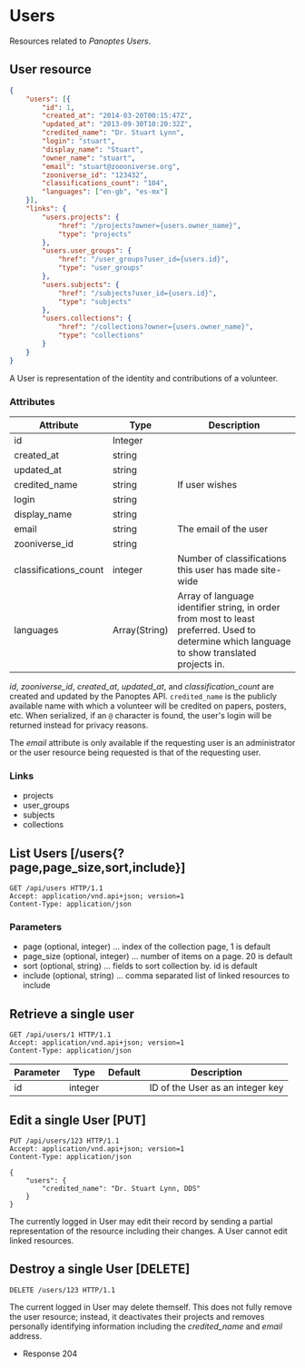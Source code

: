 # Users

Resources related to _Panoptes Users_.

## User resource

```json
{
    "users": [{
        "id": 1,
        "created_at": "2014-03-20T00:15:47Z",
        "updated_at": "2013-09-30T10:20:32Z",
        "credited_name": "Dr. Stuart Lynn",
        "login": "stuart",
        "display_name": "Stuart",
        "owner_name": "stuart",
        "email": "stuart@zoooniverse.org",
        "zooniverse_id": "123432",
        "classifications_count": "104",
        "languages": ["en-gb", "es-mx"]
    }],
    "links": {
        "users.projects": {
            "href": "/projects?owner={users.owner_name}",
            "type": "projects"
        },
        "users.user_groups": {
            "href": "/user_groups?user_id={users.id}",
            "type": "user_groups"
        },
        "users.subjects": {
            "href": "/subjects?user_id={users.id}",
            "type": "subjects"
        },
        "users.collections": {
            "href": "/collections?owner={users.owner_name}",
            "type": "collections"
        }
    }
}
```

A User is representation of the identity and contributions of a volunteer.

### Attributes

Attribute | Type | Description
--------- | ---- | -----------
id | Integer |
created_at | string |
updated_at | string |
credited_name | string | If user wishes
login | string |
display_name | string |
email | string | The email of the user
zooniverse_id | string
classifications_count | integer | Number of classifications this user has made site-wide
languages | Array(String) | Array of language identifier string, in order from most to least preferred. Used to determine which language to show translated projects in.

*id*, *zooniverse_id*, *created_at*, *updated_at*, and *classification_count*
 are created and updated by the Panoptes API. `credited_name` is the publicly
 available name with which a volunteer will be credited on papers, posters, etc.
 When serialized, if an `@` character is found, the user's login will be
 returned instead for privacy reasons.

The *email* attribute is only available if the requesting user is an
administrator or the user resource being requested is that of the
requesting user.

### Links

- projects
- user_groups
- subjects
- collections

## List Users [/users{?page,page_size,sort,include}]

```http
GET /api/users HTTP/1.1
Accept: application/vnd.api+json; version=1
Content-Type: application/json
```
### Parameters

+ page (optional, integer) ... index of the collection page, 1 is default
+ page_size (optional, integer) ... number of items on a page. 20 is default
+ sort (optional, string) ... fields to sort collection by. id is default
+ include (optional, string) ... comma separated list of linked resources to include

## Retrieve a single user

```http
GET /api/users/1 HTTP/1.1
Accept: application/vnd.api+json; version=1
Content-Type: application/json
```

Parameter | Type | Default | Description
--------- | ---- | ------- | -----------
id | integer | | ID of the User as an integer key

## Edit a single User [PUT]

```http
PUT /api/users/123 HTTP/1.1
Accept: application/vnd.api+json; version=1
Content-Type: application/json

{
    "users": {
        "credited_name": "Dr. Stuart Lynn, DDS"
    }
}
```

The currently logged in User may edit their record by sending a
partial representation of the resource including their changes. A User
cannot edit linked resources.

## Destroy a single User [DELETE]

```http
DELETE /users/123 HTTP/1.1
```
The current logged in User may delete themself. This does not fully
remove the user resource; instead, it deactivates their projects
and removes personally identifying information including the
*credited_name* and *email* address.

+ Response 204

